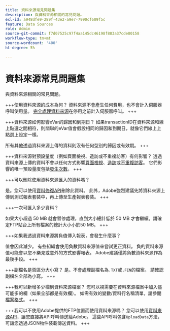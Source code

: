 ```yaml
---
title: 資料來源常見問題集
description: 與資料來源相關的常見問題。
exl-id: a948dfe9-289f-43e2-a9e7-7990cf609f5c
feature: Data Sources
role: Admin
source-git-commit: f7d07525c97f4aa145dc46198f883a37cde80158
workflow-type: tm+mt
source-wordcount: '400'
ht-degree: 5%

---
```


# 資料來源常見問題集

與資料來源相關的常見問題。

+++使用資料來源的成本為何？
資料來源不會產生任何費用，也不會計入伺服器呼叫使用量。 [完全處理資料來源](full-processing-eol.md)在停用之前計入伺服器呼叫。
+++

+++資料來源如何影響eVar的歸因和到期日？
如果transactionID在資料來源和線上點選之間相符，則關聯的eVar值會假設相同的歸因和到期日，就像它們線上上點選上設定一樣。

所有其他透過資料來源上傳的資料則沒有任何型別的歸因或有效期。
+++

+++資料來源對預設量度（例如頁面檢視、造訪或不重複訪客）有何影響？
透過資料來源上傳的資料不會以任何方式影響[頁面檢視](/help/components/metrics/page-views.md)、[造訪](/help/components/metrics/visits.md)或[不重複訪客](/help/components/metrics/unique-visitors.md)。 它們影響的唯一預設量度包括[發生次數](/help/components/metrics/occurrences.md)。
+++

+++可以刪除使用資料來源匯入的資料嗎？

是。您可以使用[資料修復API](https://developer.adobe.com/analytics-apis/docs/2.0/guides/endpoints/data-repair/)刪除此資料。 此外，Adobe強烈建議先將資料來源上傳到測試報表套裝中，再上傳至生產報表套裝。
+++

+++一次可匯入多少資料？

如果大小超過 50 MB 就會暫停處理，直到大小總計低於 50 MB 才會繼續。請確定FTP站台上所有檔案的總計大小小於50 MB。
+++

+++如果我透過資料來源將負值傳入報表，會發生什麼事？

值會因此減少。 有些組織會使用負數資料來源值來嘗試更正資料。 負的資料來源值可能會以您不樂見或意外的方式影響報表。 Adobe建議僅將負數資料來源作為最後手段。
+++

+++副檔名是否區分大小寫？
是。不會處理副檔名為`.TXT`或`.FIN`的檔案。 請確認副檔名全部為小寫。
+++

+++我可以新增多少欄到資料來源檔案？
您可以視需要在資料來源檔案中加入儘可能多的欄（如果全部都是有效欄）。 如需有效的變數/資料行名稱清單，請參閱[檔案格式](file-format.md)。
+++

+++我可以不使用Adobe提供的FTP位置而使用資料來源嗎？
您可以使用[資料來源API](https://developer.adobe.com/analytics-apis/docs/1.4/guides/data-sources/)，讓您直接將API呼叫傳送給Adobe。 這些API呼叫包含`UploadData`方法，可讓您透過JSON物件裝載傳送資料。
+++
